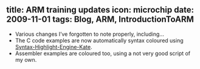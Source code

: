 title: ARM training updates
icon: microchip
date: 2009-11-01
tags: Blog, ARM, IntroductionToARM
----

* Various changes I’ve forgotten to note properly, including...
* The C code examples are now automatically syntax coloured using [Syntax-Highlight-Engine-Kate](http://search.cpan.org/~szabgab/Syntax-Highlight-Engine-Kate-0.06/).
* Assembler examples are coloured too, using a not very good script of my own.
